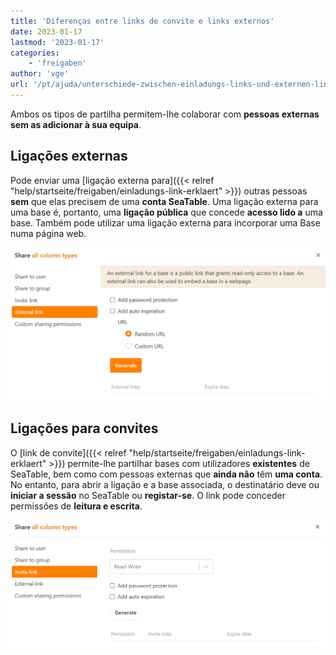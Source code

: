 ```yaml
---
title: 'Diferenças entre links de convite e links externos'
date: 2023-01-17
lastmod: '2023-01-17'
categories:
    - 'freigaben'
author: 'vge'
url: '/pt/ajuda/unterschiede-zwischen-einladungs-links-und-externen-links'
---
```


Ambos os tipos de partilha permitem-lhe colaborar com **pessoas externas** **sem as adicionar à sua equipa**.

## Ligações externas

Pode enviar uma [ligação externa para]({{< relref "help/startseite/freigaben/einladungs-link-erklaert" >}}) outras pessoas **sem** que elas precisem de uma **conta SeaTable**. Uma ligação externa para uma base é, portanto, uma **ligação pública** que concede **acesso lido a** uma base. Também pode utilizar uma ligação externa para incorporar uma Base numa página web.

![Diferença entre External-Link e Invitation-Link_here the External Link](images/unterschied-zwischen-einladungs-link-und-externem-link.png)

## Ligações para convites

O [link de convite]({{< relref "help/startseite/freigaben/einladungs-link-erklaert" >}}) permite-lhe partilhar bases com utilizadores **existentes** de SeaTable, bem como com pessoas externas que **ainda não** têm **uma conta**. No entanto, para abrir a ligação e a base associada, o destinatário deve ou **iniciar a sessão** no SeaTable ou **registar-se**. O link pode conceder permissões de **leitura e escrita**.

![Diferença entre o Link de Convite e o Link Externo_aonde o Link de Convite](images/unterschied-zwischen-einladungs-link-und-externem-link-2.png)
